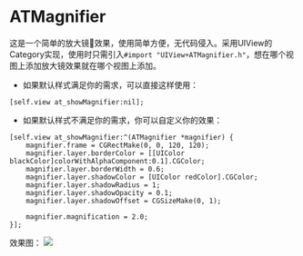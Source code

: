 # ATMagnifier

这是一个简单的放大镜🔎效果，使用简单方便，无代码侵入。采用UIView的Category实现，使用时只需引入``#import "UIView+ATMagnifier.h"``，想在哪个视图上添加放大镜效果就在哪个视图上添加。



- 如果默认样式满足你的需求，可以直接这样使用：

```OBJC
[self.view at_showMagnifier:nil];
```

- 如果默认样式不满足你的需求，你可以自定义你的效果：

```OBJC
[self.view at_showMagnifier:^(ATMagnifier *magnifier) {
    magnifier.frame = CGRectMake(0, 0, 120, 120);
    magnifier.layer.borderColor = [[UIColor blackColor]colorWithAlphaComponent:0.1].CGColor;
    magnifier.layer.borderWidth = 0.6;
    magnifier.layer.shadowColor = [UIColor redColor].CGColor;
    magnifier.layer.shadowRadius = 1;
    magnifier.layer.shadowOpacity = 0.1;
    magnifier.layer.shadowOffset = CGSizeMake(0, 1);

    magnifier.magnification = 2.0;
}];
```

效果图：
![](https://github.com/ApesTalk/ATMagnifier/blob/master/magnifier.gif)
